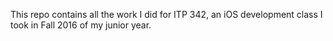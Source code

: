 This repo contains all the work I did for ITP 342, an iOS development class I took in Fall 2016 of my junior year.
